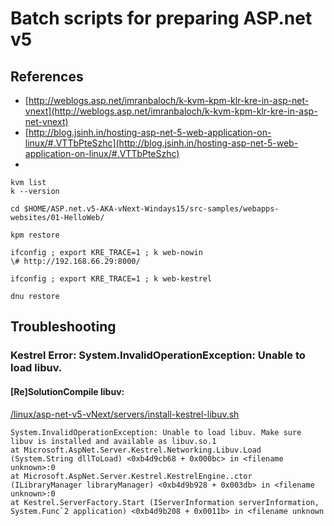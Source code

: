 
# Batch scripts for preparing ASP.net v5 


## References

*	[http://weblogs.asp.net/imranbaloch/k-kvm-kpm-klr-kre-in-asp-net-vnext](http://weblogs.asp.net/imranbaloch/k-kvm-kpm-klr-kre-in-asp-net-vnext)
*	[http://blog.jsinh.in/hosting-asp-net-5-web-application-on-linux/#.VTTbPteSzhc](http://blog.jsinh.in/hosting-asp-net-5-web-application-on-linux/#.VTTbPteSzhc)
*	



	kvm list
	k --version

	cd $HOME/ASP.net.v5-AKA-vNext-Windays15/src-samples/webapps-websites/01-HelloWeb/

	kpm restore

	ifconfig ; export KRE_TRACE=1 ; k web-nowin
	\# http://192.168.66.29:8000/
	
	ifconfig ; export KRE_TRACE=1 ; k web-kestrel

	dnu restore

	
	
	
## Troubleshooting


### Kestrel Error: System.InvalidOperationException: Unable to load libuv.

#### [Re]SolutionCompile libuv:

[/linux/asp-net-v5-vNext/servers/install-kestrel-libuv.sh](/linux/asp-net-v5-vNext/servers/install-kestrel-libuv.sh)
	

	System.InvalidOperationException: Unable to load libuv. Make sure libuv is installed and available as libuv.so.1
  	at Microsoft.AspNet.Server.Kestrel.Networking.Libuv.Load (System.String dllToLoad) <0xb4d9cb68 + 0x000bc> in <filename unknown>:0
  	at Microsoft.AspNet.Server.Kestrel.KestrelEngine..ctor (ILibraryManager libraryManager) <0xb4d9b928 + 0x003db> in <filename unknown>:0
  	at Kestrel.ServerFactory.Start (IServerInformation serverInformation, System.Func`2 application) <0xb4d9b208 + 0x0011b> in <filename unknown	
  	
  	
